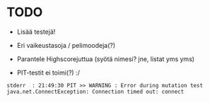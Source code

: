 TODO
====

-   Lisää testejä!

-   Eri vaikeustasoja / pelimoodeja(?)

-   Parantele Highscorejuttua (syötä nimesi? jne, listat yms yms)

-   PIT-testit ei toimi(?) :/

`stderr  : 21:49:30 PIT >> WARNING : Error during mutation test
java.net.ConnectException: Connection timed out: connect`
